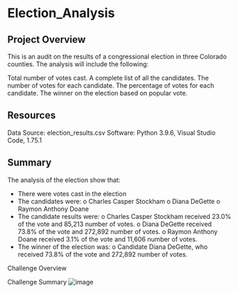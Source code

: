 # Election_Analysis
Project Overview
-
This is an audit on the results of a congressional election in three Colorado counties. The analysis will include the following:

Total number of votes cast.
A complete list of all the candidates. 
The number of votes for each candidate. 
The percentage of votes for each candidate.
The winner on the election based on popular vote. 


Resources 
-
Data Source: election_results.csv
Software: Python 3.9.6, Visual Studio Code, 1.75.1


Summary
-
The analysis of the election show that:

-	There were votes cast in the election
-	The candidates were:
o	Charles Casper Stockham
o	Diana DeGette
o	Raymon Anthony Doane
-	The candidate results were:
o	Charles Casper Stockham received 23.0% of the vote and 85,213 number of votes. 
o	Diana DeGette received 73.8% of the vote and 272,892 number of votes.
o	Raymon Anthony Doane received 3.1% of the vote and 11,606 number of votes.
-	The winner of the election was:
o	Candidate Diana DeGette, who received 73.8% of the vote and 272,892 number of votes.


Challenge Overview


Challenge Summary
![image](https://user-images.githubusercontent.com/118143997/219505860-5f6e17db-9229-4f2f-ad6e-18ad378c13e6.png)
